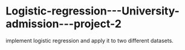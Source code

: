 # Logistic-regression---University-admission---project-2
implement logistic regression and apply it to two different datasets.

